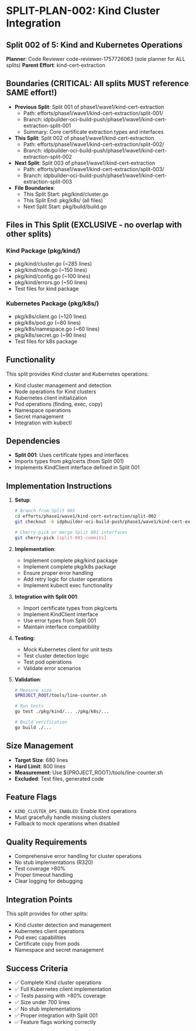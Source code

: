 # SPLIT-PLAN-002: Kind Cluster Integration
## Split 002 of 5: Kind and Kubernetes Operations
**Planner**: Code Reviewer code-reviewer-1757726063 (sole planner for ALL splits)
**Parent Effort**: kind-cert-extraction

<!-- ORCHESTRATOR METADATA PLACEHOLDER - DO NOT REMOVE -->
<!-- The orchestrator will add infrastructure metadata below: -->
<!-- WORKING_DIRECTORY, BRANCH, REMOTE, BASE_BRANCH, etc. -->
<!-- SW Engineers MUST read this metadata to navigate to the correct directory -->
<!-- END PLACEHOLDER -->

## Boundaries (CRITICAL: All splits MUST reference SAME effort!)
- **Previous Split**: Split 001 of phase1/wave1/kind-cert-extraction
  - Path: efforts/phase1/wave1/kind-cert-extraction/split-001/
  - Branch: idpbuilder-oci-build-push/phase1/wave1/kind-cert-extraction-split-001
  - Summary: Core certificate extraction types and interfaces
- **This Split**: Split 002 of phase1/wave1/kind-cert-extraction
  - Path: efforts/phase1/wave1/kind-cert-extraction/split-002/
  - Branch: idpbuilder-oci-build-push/phase1/wave1/kind-cert-extraction-split-002
- **Next Split**: Split 003 of phase1/wave1/kind-cert-extraction
  - Path: efforts/phase1/wave1/kind-cert-extraction/split-003/
  - Branch: idpbuilder-oci-build-push/phase1/wave1/kind-cert-extraction-split-003
- **File Boundaries**:
  - This Split Start: pkg/kind/cluster.go
  - This Split End: pkg/k8s/ (all files)
  - Next Split Start: pkg/build/build.go

## Files in This Split (EXCLUSIVE - no overlap with other splits)
### Kind Package (pkg/kind/)
- pkg/kind/cluster.go (~285 lines)
- pkg/kind/node.go (~150 lines)
- pkg/kind/config.go (~100 lines)
- pkg/kind/errors.go (~50 lines)
- Test files for kind package

### Kubernetes Package (pkg/k8s/)
- pkg/k8s/client.go (~120 lines)
- pkg/k8s/pod.go (~80 lines)  
- pkg/k8s/namespace.go (~60 lines)
- pkg/k8s/secret.go (~90 lines)
- Test files for k8s package

## Functionality
This split provides Kind cluster and Kubernetes operations:
- Kind cluster management and detection
- Node operations for Kind clusters
- Kubernetes client initialization
- Pod operations (finding, exec, copy)
- Namespace operations
- Secret management
- Integration with kubectl

## Dependencies
- **Split 001**: Uses certificate types and interfaces
- Imports types from pkg/certs (from Split 001)
- Implements KindClient interface defined in Split 001

## Implementation Instructions
1. **Setup**:
   ```bash
   # Branch from Split 001
   cd efforts/phase1/wave1/kind-cert-extraction/split-002
   git checkout -b idpbuilder-oci-build-push/phase1/wave1/kind-cert-extraction-split-002
   
   # Cherry-pick or merge Split 001 interfaces
   git cherry-pick [split-001-commits]
   ```

2. **Implementation**:
   - Implement complete pkg/kind package
   - Implement complete pkg/k8s package
   - Ensure proper error handling
   - Add retry logic for cluster operations
   - Implement kubectl exec functionality

3. **Integration with Split 001**:
   - Import certificate types from pkg/certs
   - Implement KindClient interface
   - Use error types from Split 001
   - Maintain interface compatibility

4. **Testing**:
   - Mock Kubernetes client for unit tests
   - Test cluster detection logic
   - Test pod operations
   - Validate error scenarios

5. **Validation**:
   ```bash
   # Measure size
   $PROJECT_ROOT/tools/line-counter.sh
   
   # Run tests
   go test ./pkg/kind/... ./pkg/k8s/...
   
   # Build verification
   go build ./...
   ```

## Size Management
- **Target Size**: 680 lines
- **Hard Limit**: 800 lines
- **Measurement**: Use ${PROJECT_ROOT}/tools/line-counter.sh
- **Excluded**: Test files, generated code

## Feature Flags
- `KIND_CLUSTER_OPS_ENABLED`: Enable Kind operations
- Must gracefully handle missing clusters
- Fallback to mock operations when disabled

## Quality Requirements
- Comprehensive error handling for cluster operations
- No stub implementations (R320)
- Test coverage >80%
- Proper timeout handling
- Clear logging for debugging

## Integration Points
This split provides for other splits:
- Kind cluster detection and management
- Kubernetes client operations
- Pod exec capabilities
- Certificate copy from pods
- Namespace and secret management

## Success Criteria
- ✅ Complete Kind cluster operations
- ✅ Full Kubernetes client implementation
- ✅ Tests passing with >80% coverage
- ✅ Size under 700 lines
- ✅ No stub implementations
- ✅ Proper integration with Split 001
- ✅ Feature flags working correctly